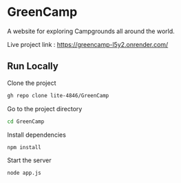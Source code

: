 
# GreenCamp

A website for exploring Campgrounds all around the world. 

Live project link : https://greencamp-l5y2.onrender.com/

## Run Locally

Clone the project

```bash
gh repo clone lite-4846/GreenCamp
```

Go to the project directory

```bash
cd GreenCamp
```

Install dependencies

```bash
npm install
```

Start the server

```bash
node app.js
```


